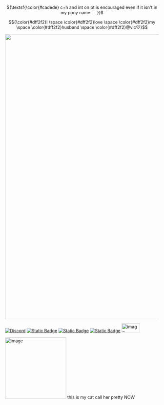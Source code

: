 
<p align="center">
<br> ${\textsf{\color{#cadede}  c+h and int on pt is encouraged even if it isn't in my pony name.    }}$
<p align="center">

$${\color{#dff2f2}I \space \color{#dff2f2}love \space \color{#dff2f2}my \space \color{#dff2f2}husband \space \color{#dff2f2}@vic♡}$$
<p align="center">
<img width="2225" height="930" alt="image" src="https://github.com/user-attachments/assets/373429d2-3499-494a-b5c6-41f1ccd070b6" />
<p align="center">

  
[![Discord](https://img.shields.io/badge/Discord-%235865F2.svg?&logo=discord&logoColor=white)](https://discord.com/users/1248237938404491265)
[![Static Badge](https://img.shields.io/badge/Atabook-%231f0a0a)](https://odasakunosuke.atabook.org)
[![Static Badge](https://img.shields.io/badge/carrd-a9a0bd)](https://deathr1der.carrd.co/)
[![Static Badge](https://img.shields.io/badge/Rentry-acaeb0)](https://rentry.co/deathr1der)
<img width="60" height="29" alt="image" src="https://github.com/user-attachments/assets/4780927b-a0b4-4c4c-b877-6d5038c9e931" />


<img width="200" height="200" alt="image" src="https://github.com/user-attachments/assets/f98103eb-fc02-48e3-acf9-dec516817dcb" /> this is my cat call her pretty NOW

